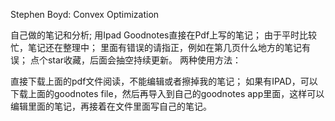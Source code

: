 Stephen Boyd: Convex Optimization

自己做的笔记和分析;
用Ipad Goodnotes直接在Pdf上写的笔记；
由于平时比较忙，笔记还在整理中；
里面有错误的请指正，例如在第几页什么地方的笔记有误；
点个star收藏，后面会抽空持续更新。
两种使用方法：

直接下载上面的pdf文件阅读，不能编辑或者擦掉我的笔记；
如果有IPAD，可以下载上面的goodnotes file，然后再导入到自己的goodnotes app里面，这样可以编辑里面的笔记，再接着在文件里面写自己的笔记。
